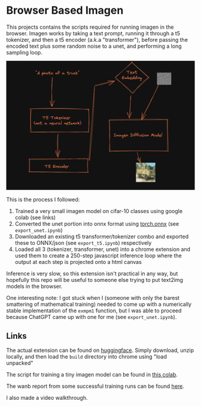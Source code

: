 # Browser Based Imagen

This projects contains the scripts required for running imagen in the browser. Imagen works by taking a text prompt, running it through a t5 tokenizer, and then a t5 encoder (a.k.a "transformer"), before passing the encoded text plus some random noise to a unet, and performing a long sampling loop.

![How Imagen Works](demo/model.png)

This is the process I followed:

1. Trained a very small imagen model on cifar-10 classes using google colab (see links)
2. Converted the unet portion into onnx format using [torch.onnx](https://pytorch.org/docs/stable/onnx.html) (see `export_unet.ipynb`)
3. Downloaded an existing t5 transformer/tokenizer combo and exported these to ONNX/json (see `export_t5.ipynb`) respectively
4. Loaded all 3 (tokenizer, transformer, unet) into a chrome extension and used them to create a 250-step javascript inference loop where the output at each step is projected onto a html canvas

Inference is very slow, so this extension isn't practical in any way, but hopefully this repo will be useful to someone else trying to put text2img models in the browser.

One interesting note: I got stuck when I (someone with only the barest smattering of mathematical training) needed to come up with a numerically stable implementation of the `exmpm1` function, but I was able to proceed because ChatGPT came up with one for me (see `export_unet.ipynb`). 

## Links
The actual extension can be found on [huggingface](https://huggingface.co/lewington/browser-based-imagen/tree/main). Simply download, unzip locally, and then load the `build` directory into chrome using "load unpacked"

The script for training a tiny imagen model can be found in [this colab](https://colab.research.google.com/drive/1QZ6Gys5dYnojn4_fnn3aPkNRZaifHODt?usp=sharing). 

The wanb report from some successful training runs can be found [here](https://wandb.ai/lewington/cifar10-imagen/reports/Cifar-10-Imagen-Training--VmlldzozMDU5MzEw?accessToken=hs40l4pznlt11xxlj58ch6xms40jcp1zckg4n5cyv0zs2q35vkf3p2qm1sq0kvzg).

I also made a video walkthrough.